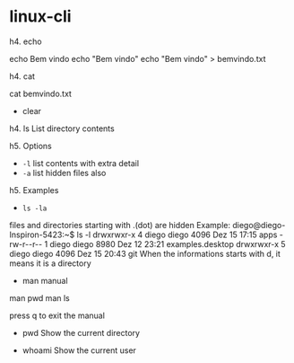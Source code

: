 # linux-cli

h4. echo

echo Bem vindo
echo "Bem vindo"
echo "Bem vindo" > bemvindo.txt

h4. cat

cat bemvindo.txt

* clear

h4. ls
List directory contents

h5. Options
* `-l` list contents with extra detail
* `-a` list hidden files also

h5. Examples
* `ls -la`

files and directories starting with .(dot) are hidden
Example:
diego@diego-Inspiron-5423:~$ ls -l
drwxrwxr-x 4 diego diego 4096 Dez 15 17:15 apps
-rw-r--r-- 1 diego diego 8980 Dez 12 23:21 examples.desktop
drwxrwxr-x 5 diego diego 4096 Dez 15 20:43 git
When the informations starts with d, it means it is a directory

* man
manual

man pwd
man ls

press q to exit the manual

* pwd
Show the current directory

* whoami
Show the current user
